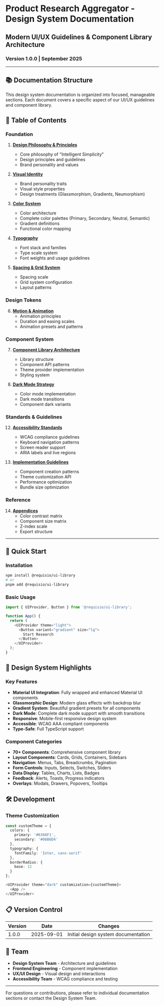 # Product Research Aggregator - Design System Documentation

## Modern UI/UX Guidelines & Component Library Architecture

### Version 1.0.0 | September 2025

---

## 📚 Documentation Structure

This design system documentation is organized into focused, manageable sections. Each document covers a specific aspect of our UI/UX guidelines and component library.

## 📖 Table of Contents

### Foundation
1. **[Design Philosophy & Principles](./01-design-philosophy.md)**
   - Core philosophy of "Intelligent Simplicity"
   - Design principles and guidelines
   - Brand personality and values

2. **[Visual Identity](./02-visual-identity.md)**
   - Brand personality traits
   - Visual style properties
   - Design treatments (Glassmorphism, Gradients, Neumorphism)

3. **[Color System](./03-color-system.md)**
   - Color architecture
   - Complete color palettes (Primary, Secondary, Neutral, Semantic)
   - Gradient definitions
   - Functional color mapping

4. **[Typography](./04-typography.md)**
   - Font stack and families
   - Type scale system
   - Font weights and usage guidelines

5. **[Spacing & Grid System](./05-spacing-grid.md)**
   - Spacing scale
   - Grid system configuration
   - Layout patterns

### Design Tokens
6. **[Motion & Animation](./06-motion-animation.md)**
   - Animation principles
   - Duration and easing scales
   - Animation presets and patterns

### Component System
7. **[Component Library Architecture](./07-component-architecture.md)**
   - Library structure
   - Component API patterns
   - Theme provider implementation
   - Styling system

11. **[Dark Mode Strategy](./11-dark-mode.md)**
    - Color mode implementation
    - Dark mode transitions
    - Component dark variants

### Standards & Guidelines
12. **[Accessibility Standards](./12-accessibility.md)**
    - WCAG compliance guidelines
    - Keyboard navigation patterns
    - Screen reader support
    - ARIA labels and live regions

13. **[Implementation Guidelines](./13-implementation-guidelines.md)**
    - Component creation patterns
    - Theme customization API
    - Performance optimization
    - Bundle size optimization

### Reference
14. **[Appendices](./14-appendices.md)**
    - Color contrast matrix
    - Component size matrix
    - Z-index scale
    - Export structure

---

## 🚀 Quick Start

### Installation

```bash
npm install @requisio/ui-library
# or
pnpm add @requisio/ui-library
```

### Basic Usage

```typescript
import { UIProvider, Button } from '@requisio/ui-library';

function App() {
  return (
    <UIProvider theme="light">
      <Button variant="gradient" size="lg">
        Start Research
      </Button>
    </UIProvider>
  );
}
```

## 🎨 Design System Highlights

### Key Features
- **Material UI Integration**: Fully wrapped and enhanced Material UI components
- **Glassmorphic Design**: Modern glass effects with backdrop blur
- **Gradient System**: Beautiful gradient presets for all components
- **Dark Mode**: Complete dark mode support with smooth transitions
- **Responsive**: Mobile-first responsive design system
- **Accessible**: WCAG AAA compliant components
- **Type-Safe**: Full TypeScript support

### Component Categories
- **70+ Components**: Comprehensive component library
- **Layout Components**: Cards, Grids, Containers, Sidebars
- **Navigation**: Menus, Tabs, Breadcrumbs, Pagination
- **Form Controls**: Inputs, Selects, Switches, Sliders
- **Data Display**: Tables, Charts, Lists, Badges
- **Feedback**: Alerts, Toasts, Progress indicators
- **Overlays**: Modals, Drawers, Popovers, Tooltips

## 🛠 Development

### Theme Customization

```typescript
const customTheme = {
  colors: {
    primary: '#6366F1',
    secondary: '#06B6D4'
  },
  typography: {
    fontFamily: 'Inter, sans-serif'
  },
  borderRadius: {
    base: 12
  }
};

<UIProvider theme="dark" customization={customTheme}>
  <App />
</UIProvider>
```

## 📋 Version Control

| Version | Date | Changes |
|---------|------|---------|
| 1.0.0 | 2025-09-01 | Initial design system documentation |

## 👥 Team

- **Design System Team** - Architecture and guidelines
- **Frontend Engineering** - Component implementation
- **UX/UI Design** - Visual design and interactions
- **Accessibility Team** - WCAG compliance and testing

---

For questions or contributions, please refer to individual documentation sections or contact the Design System Team.